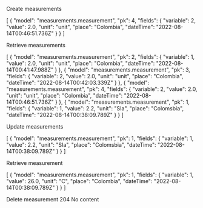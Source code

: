 Create measurements

[
    {
        "model": "measurements.measurement",
        "pk": 4,
        "fields": {
            "variable": 2,
            "value": 2.0,
            "unit": "unit",
            "place": "Colombia",
            "dateTime": "2022-08-14T00:46:51.736Z"
        }
    }
]

Retrieve measurements

[
    {
        "model": "measurements.measurement",
        "pk": 2,
        "fields": {
            "variable": 1,
            "value": 2.0,
            "unit": "unit",
            "place": "Colombia",
            "dateTime": "2022-08-14T00:41:47.988Z"
        }
    },
    {
        "model": "measurements.measurement",
        "pk": 3,
        "fields": {
            "variable": 2,
            "value": 2.0,
            "unit": "unit",
            "place": "Colombia",
            "dateTime": "2022-08-14T00:42:03.339Z"
        }
    },
    {
        "model": "measurements.measurement",
        "pk": 4,
        "fields": {
            "variable": 2,
            "value": 2.0,
            "unit": "unit",
            "place": "Colombia",
            "dateTime": "2022-08-14T00:46:51.736Z"
        }
    },
    {
        "model": "measurements.measurement",
        "pk": 1,
        "fields": {
            "variable": 1,
            "value": 2.2,
            "unit": "SIa",
            "place": "Colomsbia",
            "dateTime": "2022-08-14T00:38:09.789Z"
        }
    }
]

Update measurements

[
    {
        "model": "measurements.measurement",
        "pk": 1,
        "fields": {
            "variable": 1,
            "value": 2.2,
            "unit": "SIa",
            "place": "Colomsbia",
            "dateTime": "2022-08-14T00:38:09.789Z"
        }
    }
]

Retrieve measurement

[
    {
        "model": "measurements.measurement",
        "pk": 1,
        "fields": {
            "variable": 1,
            "value": 26.0,
            "unit": "C",
            "place": "Colombia",
            "dateTime": "2022-08-14T00:38:09.789Z"
        }
    }
]

Delete measurement
204 No content